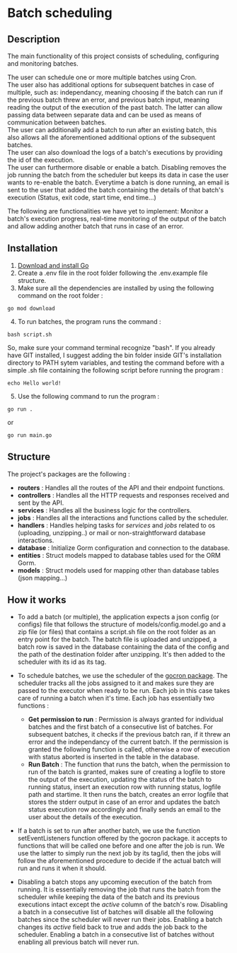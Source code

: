 # Batch scheduling


## Description

The main functionality of this project consists of scheduling, configuring and monitoring batches.  

The user can schedule one or more multiple batches using Cron.  
The user also has additional options for subsequent batches in case of multiple, such as: independancy, meaning choosing if the batch can run if the previous batch threw an error, and previous batch input, meaning reading the output of the execution of the past batch. The latter can allow passing data between separate data and can be used as means of communication between batches.  
The user can additionally add a batch to run after an existing batch, this also allows all the aforementioned additional options of the subsequent batches.  
The user can also download the logs of a batch's executions by providing the id of the execution.  
The user can furthermore disable or enable a batch. Disabling removes the job running the batch from the scheduler but keeps its data in case the user wants to re-enable the batch. 
Everytime a batch is done running, an email is sent to the user that added the batch containing the details of that batch's execution (Status, exit code, start time, end time...) 

The following are functionalities we have yet to implement: Monitor a batch's execution progress, real-time monitoring of the output of the batch and allow adding another batch that runs in case of an error.

## Installation

1. [Download and install Go](https://go.dev/doc/install)
2. Create a .env file in the root folder following the .env.example file structure.
3. Make sure all the dependencies are installed by using the following command on the root folder :
```
go mod download
```
4. To run batches, the program runs the command :
```
bash script.sh
```
So, make sure your command terminal recognize "bash". If you already have GIT installed, I suggest adding the bin folder inside GIT's installation directory to PATH sytem variables, and testing the command before with a simple .sh file containing the following script before running the program :
```
echo Hello world!
```
5. Use the following command to run the program :
```
go run .
```
or
```
go run main.go
```

## Structure

The project's packages are the following :

* **routers** : Handles all the routes of the API and their endpoint functions.
* **controllers** : Handles all the HTTP requests and responses received and sent by the API.
* **services** : Handles all the business logic for the controllers.
* **jobs** : Handles all the interactions and functions called by the scheduler.
* **handlers** : Handles helping tasks for *services* and *jobs* related to os (uploading, unzipping..) or mail or non-straightforward database interactions.
* **database** : Initialize Gorm configuration and connection to the database.
* **entities** : Struct models mapped to database tables used for the ORM Gorm.
* **models** : Struct models used for mapping other than database tables (json mapping...)

## How it works

* To add a batch (or multiple), the application expects a json config (or configs) file that follows the structure of models/config.model.go and a zip file (or files) that contains a script.sh file on the root folder as an entry point for the batch. The batch file is uploaded and unzipped, a batch row is saved in the database containing the data of the config and the path of the destination folder after unzipping. It's then added to the scheduler with its id as its tag.

* To schedule batches, we use the scheduler of the [gocron package](https://pkg.go.dev/github.com/go-co-op/gocron). The scheduler tracks all the jobs assigned to it and makes sure they are passed to the executor when ready to be run. Each job in this case takes care of running a batch when it's time. Each job has essentially two functions :
    * **Get permission to run** :
Permission is always granted for individual batches and the first batch of a consecutive list of batches. For subsequent batches, it checks if the previous batch ran, if it threw an error and the independancy of the current batch. If the permission is granted the following function is called, otherwise a row of execution with status aborted is inserted in the table in the database.
    * **Run Batch** :
The function that runs the batch, when the permission to run of the batch is granted, makes sure of creating a logfile to store the output of the execution, updating the status of the batch to running status, insert an execution row with running status, logfile path and startime. It then runs the batch, creates an error logfile that stores the stderr output in case of an error and updates the batch status execution row accordingly and finally sends an email to the user about the details of the execution.

* If a batch is set to run after another batch, we use the function setEventListeners function offered by the gocron package. it accepts to functions that will be called one before and one after the job is run. We use the latter to simply run the next job by its tag/id, then the jobs will follow the aforementioned procedure to decide if the actual batch will run and runs it when it should.

* Disabling a batch stops any upcoming execution of the batch from running. It is essentially removing the job that runs the batch from the scheduler while keeping the data of the batch and its previous executions intact except the *active* column of the batch's row. Disabling a batch in a consecutive list of batches will disable all the following batches since the scheduler will never run their jobs. Enabling a batch changes its *active* field back to true and adds the job back to the scheduler. Enabling a batch in a consecutive list of batches without enabling all previous batch will never run.